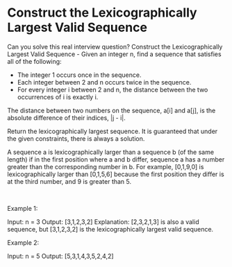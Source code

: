 # Construct the Lexicographically Largest Valid Sequence

Can you solve this real interview question? Construct the Lexicographically Largest Valid Sequence - Given an integer n, find a sequence that satisfies all of the following:

 * The integer 1 occurs once in the sequence.
 * Each integer between 2 and n occurs twice in the sequence.
 * For every integer i between 2 and n, the distance between the two occurrences of i is exactly i.

The distance between two numbers on the sequence, a[i] and a[j], is the absolute difference of their indices, |j - i|.

Return the lexicographically largest sequence. It is guaranteed that under the given constraints, there is always a solution.

A sequence a is lexicographically larger than a sequence b (of the same length) if in the first position where a and b differ, sequence a has a number greater than the corresponding number in b. For example, [0,1,9,0] is lexicographically larger than [0,1,5,6] because the first position they differ is at the third number, and 9 is greater than 5.

 

Example 1:


Input: n = 3
Output: [3,1,2,3,2]
Explanation: [2,3,2,1,3] is also a valid sequence, but [3,1,2,3,2] is the lexicographically largest valid sequence.


Example 2:


Input: n = 5
Output: [5,3,1,4,3,5,2,4,2]